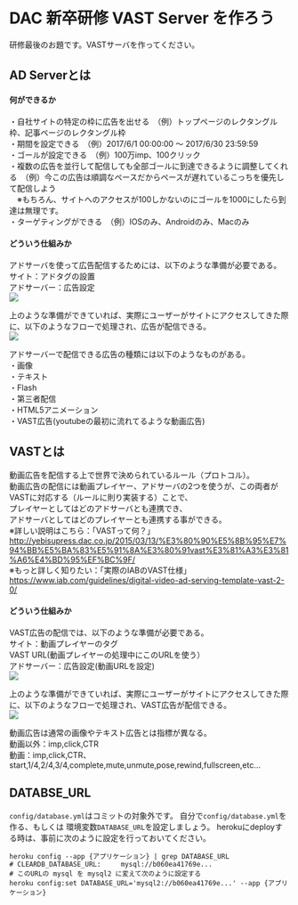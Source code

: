 # DAC 新卒研修 VAST Server を作ろう
研修最後のお題です。VASTサーバを作ってください。

## AD Serverとは
#### 何ができるか
・自社サイトの特定の枠に広告を出せる　（例）トップページのレクタングル枠、記事ページのレクタングル枠  
・期間を設定できる　（例）2017/6/1 00:00:00 〜 2017/6/30 23:59:59  
・ゴールが設定できる　（例）100万imp、100クリック  
・複数の広告を並行して配信しても全部ゴールに到達できるように調整してくれる　（例）今この広告は順調なペースだからペースが遅れているこっちを優先して配信しよう  
　※もちろん、サイトへのアクセスが100しかないのにゴールを1000にしたら到達は無理です。  
・ターゲティングができる　（例）IOSのみ、Androidのみ、Macのみ  

#### どういう仕組みか
アドサーバを使って広告配信するためには、以下のような準備が必要である。  
サイト：アドタグの設置  
アドサーバー：広告設定  
<img src="http://webdemo.dac.co.jp/omi/vast/vast_1.png"></img>

上のような準備ができていれば、実際にユーザーがサイトにアクセスしてきた際に、以下のようなフローで処理され、広告が配信できる。  
<img src="http://webdemo.dac.co.jp/omi/vast/vast_2.png"></img>

アドサーバーで配信できる広告の種類には以下のようなものがある。  
・画像  
・テキスト  
・Flash  
・第三者配信  
・HTML5アニメーション  
・VAST広告(youtubeの最初に流れてるような動画広告)  

## VASTとは
動画広告を配信する上で世界で決められているルール（プロトコル）。  
動画広告の配信には動画プレイヤー、アドサーバの2つを使うが、この両者がVASTに対応する（ルールに則り実装する）ことで、  
プレイヤーとしてはどのアドサーバとも連携でき、  
アドサーバとしてはどのプレイヤーとも連携する事ができる。  
※詳しい説明はこちら：「VASTって何？」  
http://yebisupress.dac.co.jp/2015/03/13/%E3%80%90%E5%8B%95%E7%94%BB%E5%BA%83%E5%91%8A%E3%80%91vast%E3%81%A3%E3%81%A6%E4%BD%95%EF%BC%9F/  
※もっと詳しく知りたい：「実際のIABのVAST仕様」  
https://www.iab.com/guidelines/digital-video-ad-serving-template-vast-2-0/  

#### どういう仕組みか
VAST広告の配信では、以下のような準備が必要である。  
サイト：動画プレイヤーのタグ  
     VAST URL(動画プレイヤーの処理中にこのURLを使う）  
アドサーバー：広告設定(動画URLを設定)  
<img src="http://webdemo.dac.co.jp/omi/vast/vast_3.png"></img>

上のような準備ができていれば、実際にユーザーがサイトにアクセスしてきた際に、以下のようなフローで処理され、VAST広告が配信できる。  
<img src="http://webdemo.dac.co.jp/omi/vast/vast_4.png"></img>

動画広告は通常の画像やテキスト広告とは指標が異なる。  
動画以外：imp,click,CTR  
動画：imp,click,CTR、start,1/4,2/4,3/4,complete,mute,unmute,pose,rewind,fullscreen,etc...  

## DATABSE_URL
`config/database.yml`はコミットの対象外です。
自分で`config/database.yml`を作る、もしくは 環境変数`DATABASE_URL`を設定しましょう。
herokuにdeployする時は、事前に次のように設定を行っておいてください。

```
heroku config --app {アプリケーション} | grep DATABASE_URL
# CLEARDB_DATABASE_URL:     mysql://b060ea41769e...
# このURLの mysql を mysql2 に変えて次のように設定する
heroku config:set DATABASE_URL='mysql2://b060ea41769e...' --app {アプリケーション}
```
